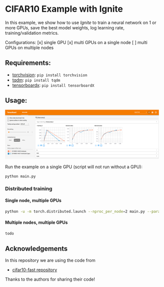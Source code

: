 # CIFAR10 Example with Ignite

In this example, we show how to use *Ignite* to train a neural network on 1 or more GPUs, save the best model weights, 
log learning rate, training/validation metrics.

Configurations:
[x] single GPU
[x] multi GPUs on a single node
[ ] multi GPUs on multiple nodes

## Requirements:

- [torchvision](https://github.com/pytorch/vision/): `pip install torchvision`
- [tqdm](https://github.com/tqdm/tqdm/): `pip install tqdm`
- [tensorboardx](https://github.com/lanpa/tensorboard-pytorch): `pip install tensorboardX`

## Usage:

![tb](assets/tb_logger.png)

Run the example on a single GPU (script will not run without a GPU):
```bash
python main.py
```

### Distributed training

#### Single node, multiple GPUs
```bash
python -u -m torch.distributed.launch --nproc_per_node=2 main.py --params="batch_size=512;dist_backend='nccl'"
```

#### Multiple nodes, multiple GPUs

```bash
todo
```

## Acknowledgements

In this repository we are using the code from 
- [cifar10-fast repository](https://github.com/davidcpage/cifar10-fast)

Thanks to the authors for sharing their code!
